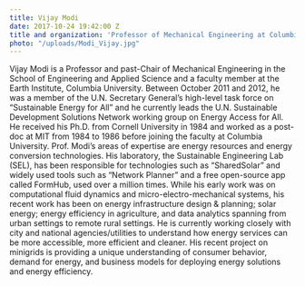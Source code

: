 ```yaml
---
title: Vijay Modi
date: 2017-10-24 19:42:00 Z
title and organization: 'Professor of Mechanical Engineering at Columbia University'
photo: "/uploads/Modi_Vijay.jpg"
---
```


Vijay Modi is a Professor and past-Chair of Mechanical Engineering in the School of Engineering and Applied Science and a faculty member at the Earth Institute, Columbia University. Between October 2011 and 2012, he was a member of the U.N. Secretary General’s high-level task force on “Sustainable Energy for All” and he currently leads the U.N. Sustainable Development Solutions Network working group on Energy Access for All. He received his Ph.D. from Cornell University in 1984 and worked as a post-doc at MIT from 1984 to 1986 before joining the faculty at Columbia University. Prof. Modi’s areas of expertise are energy resources and energy conversion technologies. His laboratory, the Sustainable Engineering Lab (SEL), has been responsible for technologies such as “SharedSolar” and widely used tools such as “Network Planner” and a free open-source app called FormHub, used over a million times. While his early work was on computational fluid dynamics and micro-electro-mechanical systems, his recent work has been on energy infrastructure design & planning; solar energy; energy efficiency in agriculture, and data analytics spanning from urban settings to remote rural settings. He is currently working closely with city and national agencies/utilities to understand how energy services can be more accessible, more efficient and cleaner. His recent project on minigrids is providing a unique understanding of consumer behavior, demand for energy, and business models for deploying energy solutions and energy efficiency.
